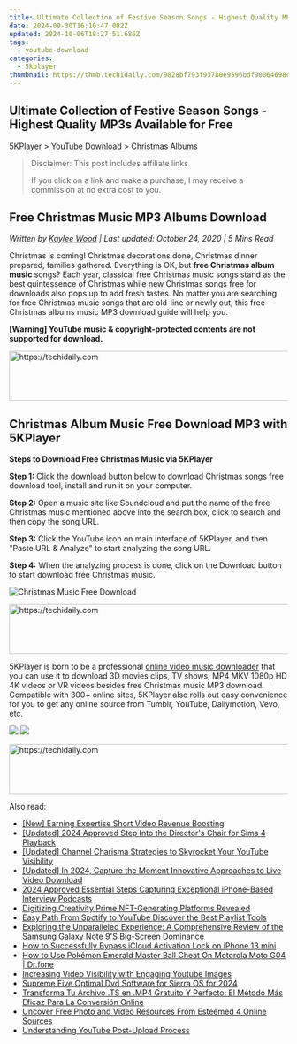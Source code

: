 ```yaml
---
title: Ultimate Collection of Festive Season Songs - Highest Quality MP3s Available for Free
date: 2024-09-30T16:10:47.082Z
updated: 2024-10-06T18:27:51.686Z
tags:
  - youtube-download
categories:
  - 5kplayer
thumbnail: https://thmb.techidaily.com/9828bf793f93780e9596bdf90064698c2faf8ab4424f88be5c51fa1662b48994.jpg
---
```


## Ultimate Collection of Festive Season Songs - Highest Quality MP3s Available for Free

[5KPlayer](https://tools.techidaily.com/5kplayer/products/) \> [YouTube Download](https://tools.techidaily.com/5kplayer/youtube-download/) \> Christmas Albums

>  Disclaimer: This post includes affiliate links
>
>  If you click on a link and make a purchase, I may receive a commission at no extra cost to you.
>

## Free Christmas Music MP3 Albums Download

 _Written by [Kaylee Wood](https://www.quora.com/profile/Amanda-Hu-21) | Last updated: October 24, 2020 | 5 Mins Read_ 

Christmas is coming! Christmas decorations done, Christmas dinner prepared, families gathered. Everything is OK, but **free Christmas album music** songs? Each year, classical free Christmas music songs stand as the best quintessence of Christmas while new Christmas songs free for downloads also pops up to add fresh tastes. No matter you are searching for free Christmas music songs that are old-line or newly out, this free Christmas albums music MP3 download guide will help you.

**\[Warning\] YouTube music & copyright-protected contents are not supported for download.**

<!-- affiliate ads begin -->
<a href="https://aligracehair.sjv.io/c/5597632/1975841/19272" target="_top" id="1975841">
  <img src="//a.impactradius-go.com/display-ad/19272-1975841" border="0" alt="https://techidaily.com" width="728" height="90"/>
</a>
<img height="0" width="0" src="https://aligracehair.sjv.io/i/5597632/1975841/19272" style="position:absolute;visibility:hidden;" border="0" />
<!-- affiliate ads end -->

## Christmas Album Music Free Download MP3 with 5KPlayer

**Steps to Download Free Christmas Music via 5KPlayer**

**Step 1:** Click the download button below to download Christmas songs free download tool, install and run it on your computer.

**Step 2:** Open a music site like Soundcloud and put the name of the free Christmas music mentioned above into the search box, click to search and then copy the song URL.

**Step 3:** Click the YouTube icon on main interface of 5KPlayer, and then "Paste URL & Analyze" to start analyzing the song URL.

**Step 4:** When the analyzing process is done, click on the Download button to start download free Christmas music.

![Christmas Music Free Download](https://www.5kplayer.com/youtube-download/img/download-christmas-songs2.jpg) 

<!-- affiliate ads begin -->
<a href="https://appsumo.8odi.net/c/5597632/2144288/7443" target="_top" id="2144288">
  <img src="//a.impactradius-go.com/display-ad/7443-2144288" border="0" alt="https://techidaily.com" width="728" height="90"/>
</a>
<img height="0" width="0" src="https://appsumo.8odi.net/i/5597632/2144288/7443" style="position:absolute;visibility:hidden;" border="0" />
<!-- affiliate ads end -->

5KPlayer is born to be a professional [online video music downloader](https://tools.techidaily.com/5kplayer/youtube-download/) that you can use it to download 3D movies clips, TV shows, MP4 MKV 1080p HD 4K videos or VR videos besides free Christmas music MP3 download. Compatible with 300+ online sites, 5KPlayer also rolls out easy convenience for you to get any online source from Tumblr, YouTube, Dailymotion, Vevo, etc.

[![](https://www.5kplayer.com/youtube-download/../button/freedownwhitewin.png)](https://tools.techidaily.com/5kplayer/products/) [![](https://www.5kplayer.com/youtube-download/../button/freedownbackmac.png)](https://tools.techidaily.com/5kplayer/products/)

<!-- affiliate ads begin -->
<a href="https://appsumo.8odi.net/c/5597632/2151884/7443" target="_top" id="2151884">
  <img src="//a.impactradius-go.com/display-ad/7443-2151884" border="0" alt="https://techidaily.com" width="728" height="90"/>
</a>
<img height="0" width="0" src="https://appsumo.8odi.net/i/5597632/2151884/7443" style="position:absolute;visibility:hidden;" border="0" />
<!-- affiliate ads end -->

<ins class="adsbygoogle"
     style="display:block"
     data-ad-format="autorelaxed"
     data-ad-client="ca-pub-7571918770474297"
     data-ad-slot="1223367746"></ins>

<ins class="adsbygoogle"
     style="display:block"
     data-ad-client="ca-pub-7571918770474297"
     data-ad-slot="8358498916"
     data-ad-format="auto"
     data-full-width-responsive="true"></ins>

<span class="atpl-alsoreadstyle">Also read:</span>
<div><ul>
<li><a href="https://youtube-video-recordings.techidaily.com/new-earning-expertise-short-video-revenue-boosting/"><u>[New] Earning Expertise Short Video Revenue Boosting</u></a></li>
<li><a href="https://video-screen-grab.techidaily.com/updated-2024-approved-step-into-the-directors-chair-for-sims-4-playback/"><u>[Updated] 2024 Approved Step Into the Director's Chair for Sims 4 Playback</u></a></li>
<li><a href="https://youtube-video-recordings.techidaily.com/updated-channel-charisma-strategies-to-skyrocket-your-youtube-visibility/"><u>[Updated] Channel Charisma Strategies to Skyrocket Your YouTube Visibility</u></a></li>
<li><a href="https://facebook-video-recording.techidaily.com/updated-in-2024-capture-the-moment-innovative-approaches-to-live-video-download/"><u>[Updated] In 2024, Capture the Moment Innovative Approaches to Live Video Download</u></a></li>
<li><a href="https://fox-links.techidaily.com/2024-approved-essential-steps-capturing-exceptional-iphone-based-interview-podcasts/"><u>2024 Approved Essential Steps Capturing Exceptional iPhone-Based Interview Podcasts</u></a></li>
<li><a href="https://fox-hovers.techidaily.com/digitizing-creativity-prime-nft-generating-platforms-revealed/"><u>Digitizing Creativity Prime NFT-Generating Platforms Revealed</u></a></li>
<li><a href="https://youtube-video-recordings.techidaily.com/easy-path-from-spotify-to-youtube-discover-the-best-playlist-tools/"><u>Easy Path From Spotify to YouTube Discover the Best Playlist Tools</u></a></li>
<li><a href="https://buynow-tips.techidaily.com/exploring-the-unparalleled-experience-a-comprehensive-review-of-the-samsung-galaxy-note-9s-big-screen-dominance/"><u>Exploring the Unparalleled Experience: A Comprehensive Review of the Samsung Galaxy Note 9'S Big-Screen Dominance</u></a></li>
<li><a href="https://activate-lock.techidaily.com/how-to-successfully-bypass-icloud-activation-lock-on-iphone-13-mini-by-drfone-ios/"><u>How to Successfully Bypass iCloud Activation Lock on iPhone 13 mini</u></a></li>
<li><a href="https://android-pokemon-go.techidaily.com/how-to-use-pokemon-emerald-master-ball-cheat-on-motorola-moto-g04-drfone-by-drfone-virtual-android/"><u>How to Use Pokémon Emerald Master Ball Cheat On Motorola Moto G04 | Dr.fone</u></a></li>
<li><a href="https://youtube-video-recordings.techidaily.com/increasing-video-visibility-with-engaging-youtube-images/"><u>Increasing Video Visibility with Engaging Youtube Images</u></a></li>
<li><a href="https://some-approaches.techidaily.com/supreme-five-optimal-dvd-software-for-sierra-os-for-2024/"><u>Supreme Five Optimal Dvd Software for Sierra OS for 2024</u></a></li>
<li><a href="https://solve-howtos.techidaily.com/transforma-tu-archivo-ts-en-mp4-gratuito-y-perfecto-el-metodo-mas-eficaz-para-la-conversion-online/"><u>Transforma Tu Archivo .TS en .MP4 Gratuito Y Perfecto: El Método Más Eficaz Para La Conversión Online</u></a></li>
<li><a href="https://youtube-video-recordings.techidaily.com/uncover-free-photo-and-video-resources-from-esteemed-4-online-sources/"><u>Uncover Free Photo and Video Resources From Esteemed 4 Online Sources</u></a></li>
<li><a href="https://youtube-video-recordings.techidaily.com/understanding-youtube-post-upload-process/"><u>Understanding YouTube Post-Upload Process</u></a></li>
</ul></div>

